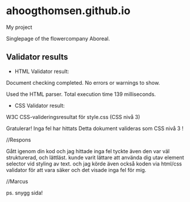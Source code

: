 # ahoogthomsen.github.io
My project

Singlepage of the flowercompany Aboreal.







## Validator results 

* HTML Validator result:

Document checking completed. No errors or warnings to show.

Used the HTML parser.
Total execution time 139 milliseconds.


* CSS Validator result:

W3C CSS-valideringsresultat för style.css (CSS nivå 3)

Gratulerar! Inga fel har hittats
Detta dokument valideras som CSS nivå 3 !






//Respons

Gått igenom din kod och jag hittade inga fel tyckte även den var väl strukturerad, och lättläst. kunde varit lättare att använda dig utav element selector vid styling av text. och jag körde även också koden via html/css validator för att vara säker och det visade inga fel för mig.

//Marcus 

ps. snygg sida! 
